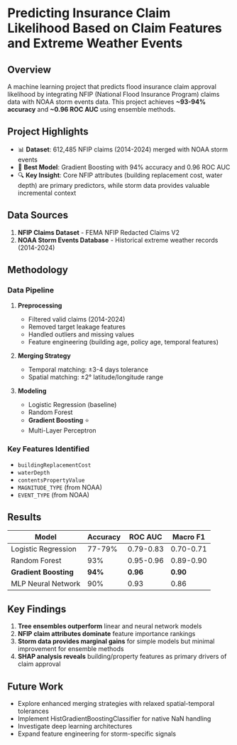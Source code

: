 # Predicting Insurance Claim Likelihood Based on Claim Features and Extreme Weather Events

## Overview
A machine learning project that predicts flood insurance claim approval likelihood by integrating NFIP (National Flood Insurance Program) claims data with NOAA storm events data. This project achieves **~93-94% accuracy** and **~0.96 ROC AUC** using ensemble methods.

## Project Highlights
- 📊 **Dataset**: 612,485 NFIP claims (2014-2024) merged with NOAA storm events
- 🎯 **Best Model**: Gradient Boosting with 94% accuracy and 0.96 ROC AUC
- 🔍 **Key Insight**: Core NFIP attributes (building replacement cost, water depth) are primary predictors, while storm data provides valuable incremental context

## Data Sources
1. **NFIP Claims Dataset** - FEMA NFIP Redacted Claims V2
2. **NOAA Storm Events Database** - Historical extreme weather records (2014-2024)

## Methodology

### Data Pipeline
1. **Preprocessing**
   - Filtered valid claims (2014-2024)
   - Removed target leakage features
   - Handled outliers and missing values
   - Feature engineering (building age, policy age, temporal features)

2. **Merging Strategy**
   - Temporal matching: ±3-4 days tolerance
   - Spatial matching: ±2° latitude/longitude range

3. **Modeling**
   - Logistic Regression (baseline)
   - Random Forest
   - **Gradient Boosting** ⭐
   - Multi-Layer Perceptron

### Key Features Identified
- `buildingReplacementCost`
- `waterDepth`
- `contentsPropertyValue`
- `MAGNITUDE_TYPE` (from NOAA)
- `EVENT_TYPE` (from NOAA)

## Results

| Model | Accuracy | ROC AUC | Macro F1 |
|-------|----------|---------|----------|
| Logistic Regression | 77-79% | 0.79-0.83 | 0.70-0.71 |
| Random Forest | 93% | 0.95-0.96 | 0.89-0.90 |
| **Gradient Boosting** | **94%** | **0.96** | **0.90** |
| MLP Neural Network | 90% | 0.93 | 0.86 |


## Key Findings
1. **Tree ensembles outperform** linear and neural network models
2. **NFIP claim attributes dominate** feature importance rankings
3. **Storm data provides marginal gains** for simple models but minimal improvement for ensemble methods
4. **SHAP analysis reveals** building/property features as primary drivers of claim approval

## Future Work
- Explore enhanced merging strategies with relaxed spatial-temporal tolerances
- Implement HistGradientBoostingClassifier for native NaN handling
- Investigate deep learning architectures
- Expand feature engineering for storm-specific signals
